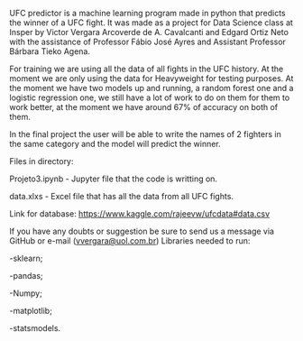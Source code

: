 UFC predictor is a machine learning program made in python that predicts the winner of a UFC fight. It was made  as a project for Data Science class at Insper by Victor Vergara Arcoverde de A. Cavalcanti and Edgard Ortiz Neto with the assistance of Professor Fábio José Ayres and Assistant Professor Bárbara Tieko Agena.

For training we are using all the data of all fights in the UFC history.
At the moment we are only using the data for Heavyweight for testing purposes.
At the moment we have two models up and running, a random forest one and a logistic regression one, we still have a lot of work to do on them for them to work better, at the moment we have around 67% of accuracy on both of them.

In the final project the user will be able to write the names of 2 fighters in the same category and the model will predict the winner.

Files in directory:

Projeto3.ipynb - Jupyter file that the code is writting on.

data.xlxs - Excel file that has all the data from all UFC fights.

Link for database: https://www.kaggle.com/rajeevw/ufcdata#data.csv

If you have any doubts or suggestion be sure to send us a message via GitHub or e-mail (vvergara@uol.com.br)
Libraries needed to run:

-sklearn;

-pandas;

-Numpy;

-matplotlib;

-statsmodels.
